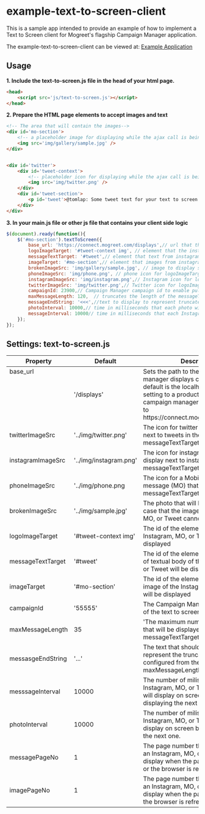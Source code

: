 # example-text-to-screen-client #

This is a sample app intended to provide an example of how to implement a Text to Screen client for Mogreet's flagship Campaign Manager application.

The example-text-to-screen-client can be viewed at: [Example Application](http://example-text-to-screen-client.herokuapp.com)

## Usage ##

**1. Include the text-to-screen.js file in the head of your html page.**

```html
<head>
    <script src='js/text-to-screen.js'></script>
</head>
```

**2. Prepare the HTML page elements to accept images and text**
```html
<!-- The area that will contain the images-->
<div id='mo-section'>
    <!-- a placeholder image for displaying while the ajax call is being made -->
    <img src='img/gallery/sample.jpg' />
</div>


<div id='twitter'>
    <div id='tweet-context'>
        <!-- placeholder icon for displaying while the ajax call is being made -->
        <img src='img/twitter.png' />
    </div>
    <div id='tweet-section'>
        <p id='tweet'>@tomlap: Some tweet text for your text to screen client!</p>
    </div>
</div>
```

**3. In your main.js file or other js file that contains your client side logic**

```javascript
$(document).ready(function(){
    $('#mo-section').textToScreen({
        base_url: 'https://connect.mogreet.com/displays',// url that the ajax calls for images and text will be made to.
        logoImageTarget: '#tweet-context img', // element that the instagram, phone or twitter icon will be inserted into
        messageTextTarget: '#tweet',// element that text from instagram, mo or tweet will be inserted into.
        imageTarget: '#mo-section',// element that images from instagram, mo or tweets will be inserted into.
        brokenImageSrc: 'img/gallery/sample.jpg', // image to display so that no broken links appear.
        phoneImageSrc: 'img/phone.png', // phone icon for logoImageTarget element
        instagramImageSrc: 'img/instagram.png',// Instagram icon for logoImageTarget element
        twitterImageSrc: 'img/twitter.png',// Twitter icon for logoImageTarget element
        campaignId: 23900,// Campaign Manager campaign id to enable pulling content from the correct event.
        maxMessageLength: 120,  // truncates the length of the messageTextTarget to this number of characters.
        messageEndString: '<<<',//text to display to represent truncated text in the messageTextTarget element
        photoInterval: 10000,// time in milliseconds that each photo will display
        messageInterval: 10000// time in milliseconds that each Instagram, MO, or Tweet text will display
    });
});
```

## Settings: text-to-screen.js ##

<table width=500 >
  <thead>
    <tr>
      <th>Property</th>
      <th>Default</th>
      <th width=80%>Description</th>
    </tr>
  </thead>
  <tbody>
    <tr>
      <td style='vertical-align:top;'>base_url</td>
      <td>'/displays'</td>
      <td>Sets the path to the campaign manager displays controller.  The default is the localhost server
      For setting to a production url in the campaign manager set the base_url to https://connect.mogreet.com/displays
      </td>
    </tr>
    <tr>
      <td>twitterImageSrc</td>
      <td>'../img/twitter.png'</td>
      <td>The icon for twitter that will display next to tweets in the messageTextTarget html element</td>
    </tr>
    <tr>
      <td>instagramImageSrc</td>
      <td>'../img/instagram.png'</td>
      <td>The icon for instagram that will display next to instagrams in the messageTextTarget html element 
      </td>
    </tr>
    <tr>
      <td>phoneImageSrc</td>
      <td>'../img/phone.png</td>
      <td>
        The icon for a Mobile Originated message (MO) that will display in the messageTextTarget html element
      </td>
    </tr>
    <tr>
      <td>brokenImageSrc</td>
      <td>'../img/sample.jpg'</td>
      <td>
        The photo that will be displayed in the case that the image for an Instagram, MO, or Tweet cannot be
        retrieved.
      </td>
    </tr>
    <tr>
      <td>logoImageTarget</td>
      <td>'#tweet-context img'</td>
      <td>The id of the element where the Instagram, MO, or Twitter icon will be displayed</td>
    </tr>
    <tr>
      <td>messageTextTarget</td>
      <td>'#tweet'</td>
      <td>The id of the element where the body of textual body of the Instagram, MO, or Tweet will be displayed</td>
    </tr>
    <tr>
      <td>imageTarget</td>
      <td>'#mo-section'</td>
      <td>The id of the element where the image of the Instagram, MO, or Tweet will be displayed</td>
    </tr>
    <tr>
      <td>campaignId</td>
      <td>'55555'</td>
      <td>The Campaign Manager campaign_id of the text to screen campaign</td>
    </tr>
    <tr>
      <td>maxMessageLength</td>
      <td>35</td>
      <td>
        'The maximum number of characters that will be displayed in the messageTextTarget html element
      </td>
    </tr>
    <tr>
      <td>messasgeEndString</td>
      <td>'...'</td>
      <td>
        The text that should be displayed to represent the truncated text configured from the 
        maxMessageLength setting
      </td>
    </tr>
    <tr>
      <td>messsageInterval</td>
      <td>10000</td>
      <td>
        The number of miliseconds that each Instagram, MO, or Tweet textual body will display on 
        screen before displaying the next one.
      </td>
    </tr>
    <tr>
      <td>photoInterval</td>
      <td>10000</td>
      <td>
        The number of miliseconds that each Instagram, MO, or Tweet image will display on screen
        before displaying the next one.
      </td>
    </tr>
    <tr>
      <td>messagePageNo</td>
      <td>1</td>
      <td>
        The page number that the text from an Instagram, MO, or Tweet will display when the page is first shown 
        or the browser is refreshed.
      </td>
    </tr>
    <tr>
      <td>imagePageNo</td>
      <td>1</td>
      <td>
        The page number that the image from an Instagram, MO, or Tweet will display when the page is first show
        or the browser is refreshed.
      </td>
    </tr>
  </tbody>
</table>

